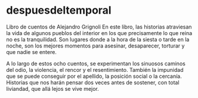 # despuesdeltemporal
Libro de cuentos de Alejandro Grignoli
En este libro, las historias atraviesan la vida de algunos pueblos del interior en los que precisamente lo que reina no es la tranquilidad. 
Son lugares donde a la hora de la siesta o tarde en la noche, son los mejores momentos para asesinar, desaparecer, torturar y que nadie 
se entere.

A lo largo de estos ocho cuentos, se experimentan los sinuosos caminos del odio, la violencia, el rencor y el resentimiento. 
También la impunidad que se puede conseguir por el apellido, la posición social o la cercanía. Historias que nos harán pensar 
dos veces antes de sostener, con total liviandad, que allá lejos se vive mejor.
